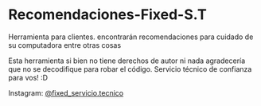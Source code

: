 # Recomendaciones-Fixed-S.T
Herramienta para clientes. encontrarán recomendaciones para cuidado de su computadora entre otras cosas

Esta herramienta si bien no tiene derechos de autor ni nada agradecería que no se decodifique para robar el código.
Servicio técnico de confianza para vos! :D

Instagram:
[@fixed_servicio.tecnico](https://www.instagram.com/fixed_servicio.tecnico/)

